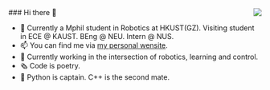 <img align="right" src='https://github-readme-stats.vercel.app/api?username=yubinwang11&show_icons=true&title_color=fff&icon_color=79ff97&text_color=9f9f9f&bg_color=151515&hide=["contribs"]'>
### Hi there 👋

- 🌱 Currently a Mphil student in Robotics at HKUST(GZ). Visiting student in ECE @ KAUST. BEng @ NEU. Intern @ NUS.
- 📫 You can find me via [my personal wensite](https://yubinwang11.github.io/).
- 🔭 Currently working in the intersection of robotics, learning and control.
- 🗞 Code is poetry.
- 🔨 Python is captain. C++ is the second mate. 

<!--START_SECTION:waka-->
<!--END_SECTION:waka-->



